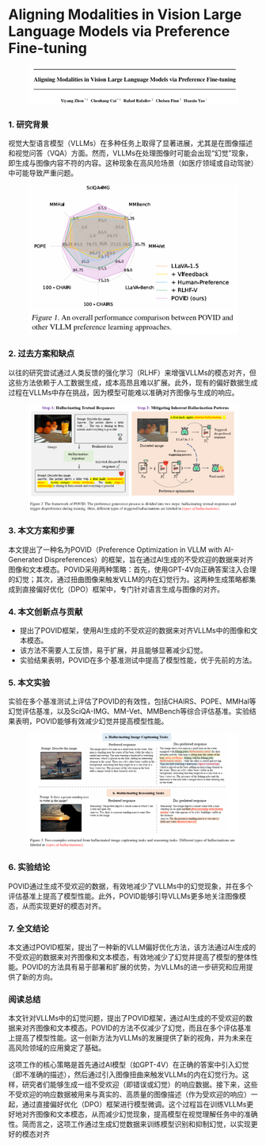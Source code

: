 # Aligning Modalities in Vision Large Language Models via Preference Fine-tuning

<figure><img src="../.gitbook/assets/image (4) (1) (1) (1) (1) (1) (1) (1) (1) (1) (1) (1) (1) (1) (1) (1) (1) (1) (1) (1) (1) (1) (1) (1) (1) (1) (1) (1) (1) (1) (1) (1) (1) (1) (1) (1) (1) (1) (1) (1) (1) (1) (1) (1) (1) (1) (1) (1) (1) (1) (1) (1) (1) (1) (1) (1) (1) (1) (1) (1) ( (2).png" alt=""><figcaption></figcaption></figure>



### 1. 研究背景

视觉大型语言模型（VLLMs）在多种任务上取得了显著进展，尤其是在图像描述和视觉问答（VQA）方面。然而，VLLMs在处理图像时可能会出现“幻觉”现象，即生成与图像内容不符的内容。这种现象在高风险场景（如医疗领域或自动驾驶）中可能导致严重问题。

<figure><img src="../.gitbook/assets/image (5) (1) (1) (1) (1) (1) (1) (1) (1) (1) (1) (1) (1) (1) (1) (1) (1) (1) (1) (1) (1) (1) (1) (1) (1) (1) (1) (1) (1) (1) (1) (1) (1) (1) (1) (1) (1) (1) (1) (1) (1) (1) (1) (1) (1) (1) (1) (1).png" alt=""><figcaption></figcaption></figure>

### 2. 过去方案和缺点

以往的研究尝试通过人类反馈的强化学习（RLHF）来增强VLLMs的模态对齐，但这些方法依赖于人工数据生成，成本高昂且难以扩展。此外，现有的偏好数据生成过程在VLLMs中存在挑战，因为模型可能难以准确对齐图像与生成的响应。

<figure><img src="../.gitbook/assets/image (6) (1) (1) (1) (1) (1) (1) (1) (1) (1) (1) (1) (1) (1) (1) (1) (1) (1) (1) (1) (1) (1) (1) (1) (1) (1) (1) (1) (1) (1) (1) (1) (1) (1) (1) (1) (1) (1) (1) (1) (1) (1) (1) (1) (1).png" alt=""><figcaption></figcaption></figure>

### 3. 本文方案和步骤

本文提出了一种名为POVID（Preference Optimization in VLLM with AI-Generated Dispreferences）的框架，旨在通过AI生成的不受欢迎的数据来对齐图像和文本模态。POVID采用两种策略：首先，使用GPT-4V向正确答案注入合理的幻觉；其次，通过扭曲图像来触发VLLM的内在幻觉行为。这两种生成策略都集成到直接偏好优化（DPO）框架中，专门针对语言生成与图像的对齐。

### 4. 本文创新点与贡献

* 提出了POVID框架，使用AI生成的不受欢迎的数据来对齐VLLMs中的图像和文本模态。
* 该方法不需要人工反馈，易于扩展，并且能够显著减少幻觉。
* 实验结果表明，POVID在多个基准测试中提高了模型性能，优于先前的方法。

### 5. 本文实验

实验在多个基准测试上评估了POVID的有效性，包括CHAIRS、POPE、MMHal等幻觉评估基准，以及SciQA-IMG、MM-Vet、MMBench等综合评估基准。实验结果表明，POVID能够有效减少幻觉并提高模型性能。

<figure><img src="../.gitbook/assets/image (7) (1) (1) (1) (1) (1) (1) (1) (1) (1) (1) (1) (1) (1) (1) (1) (1) (1) (1) (1) (1) (1) (1) (1) (1) (1) (1) (1) (1) (1) (1) (1) (1) (1) (1) (1) (1).png" alt=""><figcaption></figcaption></figure>

### 6. 实验结论

POVID通过生成不受欢迎的数据，有效地减少了VLLMs中的幻觉现象，并在多个评估基准上提高了模型性能。此外，POVID能够引导VLLMs更多地关注图像模态，从而实现更好的模态对齐。

### 7. 全文结论

本文通过POVID框架，提出了一种新的VLLM偏好优化方法，该方法通过AI生成的不受欢迎的数据来对齐图像和文本模态，有效地减少了幻觉并提高了模型的整体性能。POVID的方法具有易于部署和扩展的优势，为VLLMs的进一步研究和应用提供了新的方向。

### 阅读总结

本文针对VLLMs中的幻觉问题，提出了POVID框架，通过AI生成的不受欢迎的数据来对齐图像和文本模态。POVID的方法不仅减少了幻觉，而且在多个评估基准上提高了模型性能。这一创新方法为VLLMs的发展提供了新的视角，并为未来在高风险领域的应用奠定了基础。



这项工作的核心策略是首先通过AI模型（如GPT-4V）在正确的答案中引入幻觉（即不准确的描述），然后通过引入图像扭曲来触发VLLMs的内在幻觉行为。这样，研究者们能够生成一组不受欢迎（即错误或幻觉）的响应数据。接下来，这些不受欢迎的响应数据被用来与真实的、高质量的图像描述（作为受欢迎的响应）一起，通过直接偏好优化（DPO）框架进行模型微调。这个过程旨在训练VLLMs更好地对齐图像和文本模态，从而减少幻觉现象，提高模型在视觉理解任务中的准确性。简而言之，这项工作通过生成幻觉数据来训练模型识别和抑制幻觉，以实现更好的模态对齐
